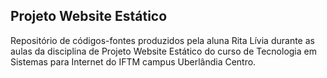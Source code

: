 ## Projeto Website Estático 

Repositório de códigos-fontes produzidos pela aluna Rita Lívia durante as aulas da disciplina de Projeto Website Estático do curso de Tecnologia em Sistemas para Internet do IFTM campus Uberlândia Centro.
